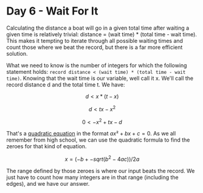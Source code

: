 # Day 6 - Wait For It

Calculating the distance a boat will go in a given total time after waiting a given time is relatively trivial: distance = (wait time) * (total time - wait time). This makes it tempting to iterate through all possible waiting times and count those where we beat the record, but there is a far more efficient solution.

What we need to know is the number of integers for which the following statement holds: `record distance < (wait time) * (total time - wait time)`. Knowing that the wait time is our variable, well call it x. We'll call the record distance d and the total time t. We have:

```math
d \lt x * (t - x)
```
```math
d \lt tx - x^2
```
```math
0 \lt -x^2 + tx - d

```

That's a [quadratic equation](https://en.wikipedia.org/wiki/Quadratic_equation) in the format $ax² + bx + c = 0$. As we all remember from high school, we can use the quadratic formula to find the zeroes for that kind of equation.

$$
x = (-b +- sqrt(b^2 -4ac))/2a
$$

The range defined by those zeroes is where our input beats the record. We just have to count how many integers are in that range (including the edges), and we have our answer.

